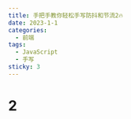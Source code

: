 ```yaml
---
title: 手把手教你轻松手写防抖和节流2🔥
date: 2023-1-1
categories:
  - 前端
tags:
  - JavaScript
  - 手写
sticky: 3
---
```


# 2